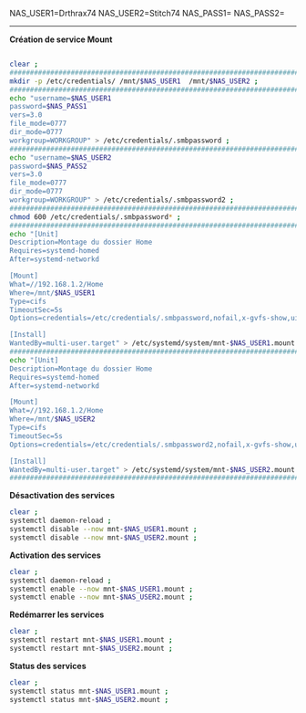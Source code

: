NAS_USER1=Drthrax74
NAS_USER2=Stitch74
NAS_PASS1=
NAS_PASS2=

----------------------------------------------------------------------------------------------------------------
**Création de service Mount**
```bash

clear ;
############################################################################
mkdir -p /etc/credentials/ /mnt/$NAS_USER1  /mnt/$NAS_USER2 ;
############################################################################
echo "username=$NAS_USER1
password=$NAS_PASS1
vers=3.0
file_mode=0777
dir_mode=0777
workgroup=WORKGROUP" > /etc/credentials/.smbpassword ;
############################################################################
echo "username=$NAS_USER2
password=$NAS_PASS2
vers=3.0
file_mode=0777
dir_mode=0777
workgroup=WORKGROUP" > /etc/credentials/.smbpassword2 ;
############################################################################
chmod 600 /etc/credentials/.smbpassword* ;
############################################################################
echo "[Unit]
Description=Montage du dossier Home
Requires=systemd-homed
After=systemd-networkd

[Mount]
What=//192.168.1.2/Home
Where=/mnt/$NAS_USER1
Type=cifs
TimeoutSec=5s
Options=credentials=/etc/credentials/.smbpassword,nofail,x-gvfs-show,uid=marc,gid=wheel

[Install]
WantedBy=multi-user.target" > /etc/systemd/system/mnt-$NAS_USER1.mount ;
############################################################################
echo "[Unit]
Description=Montage du dossier Home
Requires=systemd-homed
After=systemd-networkd

[Mount]
What=//192.168.1.2/Home
Where=/mnt/$NAS_USER2
Type=cifs
TimeoutSec=5s
Options=credentials=/etc/credentials/.smbpassword2,nofail,x-gvfs-show,uid=marc,gid=wheel

[Install]
WantedBy=multi-user.target" > /etc/systemd/system/mnt-$NAS_USER2.mount ;
############################################################################
```

**Désactivation des services**
```bash
clear ;
systemctl daemon-reload ;
systemctl disable --now mnt-$NAS_USER1.mount ;
systemctl disable --now mnt-$NAS_USER2.mount ;
```

**Activation des services**
```bash
clear ;
systemctl daemon-reload ;
systemctl enable --now mnt-$NAS_USER1.mount ;
systemctl enable --now mnt-$NAS_USER2.mount ;
```

**Redémarrer les services**
```bash
clear ;
systemctl restart mnt-$NAS_USER1.mount ;
systemctl restart mnt-$NAS_USER2.mount ;
```


**Status des services**
```bash
clear ;
systemctl status mnt-$NAS_USER1.mount ;
systemctl status mnt-$NAS_USER2.mount ;
```

